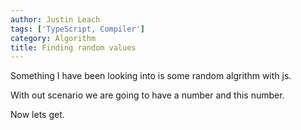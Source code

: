 ```yaml
---
author: Justin Leach
tags: ['TypeScript, Compiler']
category: Algorithm
title: Finding random values
---
```


Something I have been looking into is some random algrithm with js.

With out scenario we are going to have a number and this number.

Now lets get.